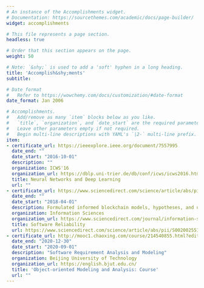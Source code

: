 ```yaml
---
# An instance of the Accomplishments widget.
# Documentation: https://sourcethemes.com/academic/docs/page-builder/
widget: accomplishments

# This file represents a page section.
headless: true

# Order that this section appears on the page.
weight: 50

# Note: `&shy;` is used to add a 'soft' hyphen in a long heading.
title: 'Accomplish&shy;ments'
subtitle:

# Date format
#   Refer to https://wowchemy.com/docs/customization/#date-format
date_format: Jan 2006

# Accomplishments.
#   Add/remove as many `item` blocks below as you like.
#   `title`, `organization`, and `date_start` are the required parameters.
#   Leave other parameters empty if not required.
#   Begin multi-line descriptions with YAML's `|2-` multi-line prefix.
item:
- certificate_url: https://ieeexplore.ieee.org/document/7557995
  date_end: ""
  date_start: "2016-10-01"
  description: ""
  organization: ICWS'16
  organization_url: https://dblp.uni-trier.de/db/conf/icws/icws2016.html
  title: Neural Networks and Deep Learning
  url: ""
- certificate_url: https://www.sciencedirect.com/science/article/abs/pii/S0020025517311696
  date_end: ""
  date_start: "2018-04-01"
  description: Formulated informed blockchain models, hypotheses, and use cases.
  organization: Information Sciences
  organization_url: https://www.sciencedirect.com/journal/information-sciences/
  title: Software Reliability
  url: https://www.sciencedirect.com/science/article/abs/pii/S0020025517311696
- certificate_url: http://mooc1.chaoxing.com/course/214540855.html?edit=false&articleId=223513666
  date_end: "2020-12-30"
  date_start: "2020-09-01"
  description: "Software Requirement Analysis and Modeling"
  organization: Beijing University of Technology
  organization_url: https://english.bjut.edu.cn/
  title: 'Object-oriented Modeling and Analysis: Course'
  url: ""
---
```

